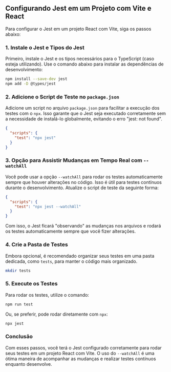 ## Configurando Jest em um Projeto com Vite e React

Para configurar o Jest em um projeto React com Vite, siga os passos abaixo:

### 1. **Instale o Jest e Tipos do Jest**

Primeiro, instale o Jest e os tipos necessários para o TypeScript (caso esteja utilizando). Use o comando abaixo para instalar as dependências de desenvolvimento:

```bash
npm install --save-dev jest
npm add -D @types/jest
```

### 2. **Adicione o Script de Teste no `package.json`**

Adicione um script no arquivo `package.json` para facilitar a execução dos testes com o `npx`. Isso garante que o Jest seja executado corretamente sem a necessidade de instalá-lo globalmente, evitando o erro "jest: not found".

```json
{
  "scripts": {
    "test": "npx jest"
  }
}
```

### 3. **Opção para Assistir Mudanças em Tempo Real com `--watchAll`**

Você pode usar a opção `--watchAll` para rodar os testes automaticamente sempre que houver alterações no código. Isso é útil para testes contínuos durante o desenvolvimento. Atualize o script de teste da seguinte forma:

```json
{
  "scripts": {
    "test": "npx jest --watchAll"
  }
}
```

Com isso, o Jest ficará "observando" as mudanças nos arquivos e rodará os testes automaticamente sempre que você fizer alterações.

### 4. **Crie a Pasta de Testes**

Embora opcional, é recomendado organizar seus testes em uma pasta dedicada, como `tests`, para manter o código mais organizado.

```bash
mkdir tests
```

### 5. **Execute os Testes**

Para rodar os testes, utilize o comando:

```bash
npm run test
```

Ou, se preferir, pode rodar diretamente com `npx`:

```bash
npx jest
```

### Conclusão

Com esses passos, você terá o Jest configurado corretamente para rodar seus testes em um projeto React com Vite. O uso do `--watchAll` é uma ótima maneira de acompanhar as mudanças e realizar testes contínuos enquanto desenvolve.
